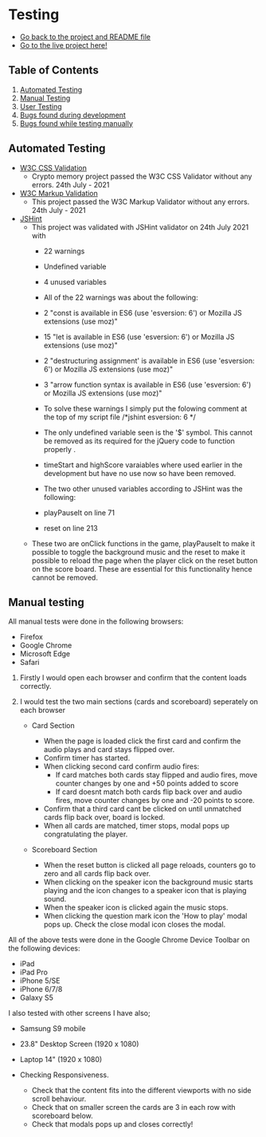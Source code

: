# Testing

- [Go back to the project and README file](https://github.com/SamBurgess93/Crypto-Memory)
- [Go to the live project here!](https://github.com/SamBurgess93/Crypto-Memory)

## Table of Contents
1. [Automated Testing](#automated-testing)
2. [Manual Testing](#manual-testing)
3. [User Testing](#user-testing)
4. [Bugs found during development](#bugs-found-during-development)
5. [Bugs found while testing manually](#bugs-found-while-testing-manually)

## Automated Testing
- [W3C CSS Validation](https://jigsaw.w3.org/css-validator/)
    - Crypto memory project passed the W3C CSS Validator without any errors. 24th July - 2021
- [W3C Markup Validation](https://validator.w3.org/)
    - This project passed the W3C Markup Validator without any errors. 24th July - 2021
- [JSHint](https://jshint.com/)
    - This project was validated with JSHint validator on 24th July 2021 with
        - 22 warnings
        - Undefined variable
        - 4  unused variables

        - All of the 22 warnings was about the following:
        - 2 "const is available in ES6 (use 'esversion: 6') or Mozilla JS extensions (use moz)"
        - 15 "let is available in ES6 (use 'esversion: 6') or Mozilla JS extensions (use moz)"
        - 2 "destructuring assignment' is available in ES6 (use 'esversion: 6') or Mozilla JS extensions (use moz)"
        - 3 "arrow function syntax is available in ES6 (use 'esversion: 6') or Mozilla JS extensions (use moz)"

        - To solve these warnings I simply put the folowing comment at the top of my script file /*jshint esversion: 6 */
        - The only undefined variable seen is the '$' symbol. This cannot be removed as its required for the jQuery code to function properly .

        - timeStart and highScore varaiables where used earlier in the development but have no use now so have been removed.
        - The two other unused variables according to JSHint was the following:
        - playPauseIt on line 71
        - reset on line 213
    - These two are onClick functions in the game, playPauseIt to make it possible to toggle the background music and
    the reset to make it possible to reload the page when the player click on the reset button on the score board. These are essential for 
    this functionality hence cannot be removed.


## Manual testing
All manual tests were done in the following browsers:
- Firefox
- Google Chrome
- Microsoft Edge
- Safari 

1. Firstly I would open each browser and confirm that the content loads correctly.

2. I would test the two main sections (cards and scoreboard) seperately on each browser
    
    - Card Section 
        - When the page is loaded click the first card and confirm the audio plays and card stays flipped over.
        - Confirm timer has started.
        - When clicking second card confirm audio fires:
            - If card matches both cards stay flipped and audio fires, move counter changes by one and +50 points added to score
            - If card doesnt match both cards flip back over and audio fires, move counter changes by one and -20 points to score.
        - Confirm that a third card cant be clicked on until unmatched cards flip back over, board is locked.
        - When all cards are matched, timer stops, modal pops up congratulating the player.

    - Scoreboard Section 
        - When the reset button is clicked all page reloads, counters go to zero and all cards flip back over.
        - When clicking on the speaker icon the background music starts playing and the icon changes to a speaker icon that is playing sound. 
        - When the speaker icon is clicked again the music stops.
        - When clicking the question mark icon the 'How to play' modal pops up. Check the close modal icon closes the modal.

All of the above tests were done in the Google Chrome Device Toolbar on the following devices:

- iPad
- iPad Pro
- iPhone 5/SE
- iPhone 6/7/8
- Galaxy S5

I also tested with other screens I have also;

- Samsung S9 mobile
- 23.8" Desktop Screen (1920 x 1080)
- Laptop 14" (1920 x 1080)

- Checking Responsiveness.
    - Check that the content fits into the different viewports with no side scroll behaviour.
    - Check that on smaller screen the cards are 3 in each row with scoreboard below.
    - Check that modals pops up and closes correctly!



